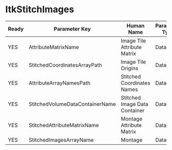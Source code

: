 # ItkStitchImages

| Ready | Parameter Key | Human Name | Parameter Type | Parameter Class |
|-------|---------------|------------|-----------------|----------------|
| YES | AttributeMatrixName | Image Tile Attribute Matrix | DataPath | DataGroupSelectionParameter |
| YES | StitchedCoordinatesArrayPath | Image Tile Origins | DataPath | ArraySelectionParameter |
| YES | AttributeArrayNamesPath | Stitched Coordinates Names | DataPath | ArraySelectionParameter |
| YES | StitchedVolumeDataContainerName | Stitched Image Data Container | DataPath | DataGroupCreationParameter |
| YES | StitchedAttributeMatrixName | Montage Attribute Matrix | DataPath | ArrayCreationParameter |
| YES | StitchedImagesArrayName | Montage | DataPath | ArrayCreationParameter |
